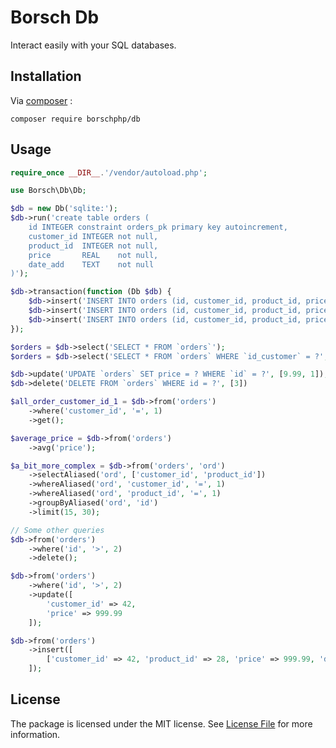 # Borsch Db

Interact easily with your SQL databases.

## Installation

Via [composer](https://getcomposer.org/) :

`composer require borschphp/db`

## Usage

```php
require_once __DIR__.'/vendor/autoload.php';

use Borsch\Db\Db;

$db = new Db('sqlite:');
$db->run('create table orders (
    id INTEGER constraint orders_pk primary key autoincrement,
    customer_id INTEGER not null,
    product_id  INTEGER not null,
    price       REAL    not null,
    date_add    TEXT    not null
)');

$db->transaction(function (Db $db) {
    $db->insert('INSERT INTO orders (id, customer_id, product_id, price, date_add) VALUES (1, 1, 1, 19.99, "2022-09-10")');
    $db->insert('INSERT INTO orders (id, customer_id, product_id, price, date_add) VALUES (2, 1, 2, 14.99, "2022-10-08")');
    $db->insert('INSERT INTO orders (id, customer_id, product_id, price, date_add) VALUES (3, 2, 1, 19.99, "2022-10-10")');
});

$orders = $db->select('SELECT * FROM `orders`');
$orders = $db->select('SELECT * FROM `orders` WHERE `id_customer` = ?', [1]);

$db->update('UPDATE `orders` SET price = ? WHERE `id` = ?', [9.99, 1]);
$db->delete('DELETE FROM `orders` WHERE id = ?', [3])

$all_order_customer_id_1 = $db->from('orders')
    ->where('customer_id', '=', 1)
    ->get();

$average_price = $db->from('orders')
    ->avg('price');

$a_bit_more_complex = $db->from('orders', 'ord')
    ->selectAliased('ord', ['customer_id', 'product_id'])
    ->whereAliased('ord', 'customer_id', '=', 1)
    ->whereAliased('ord', 'product_id', '=', 1)
    ->groupByAliased('ord', 'id')
    ->limit(15, 30);

// Some other queries
$db->from('orders')
    ->where('id', '>', 2)
    ->delete();

$db->from('orders')
    ->where('id', '>', 2)
    ->update([
        'customer_id' => 42,
        'price' => 999.99
    ]);

$db->from('orders')
    ->insert([
        ['customer_id' => 42, 'product_id' => 28, 'price' => 999.99, 'date_add' => date('Y-m-d')]
    ]);
```

## License

The package is licensed under the MIT license. See [License File](https://github.com/borschphp/db/blob/master/LICENSE.md) for more information.